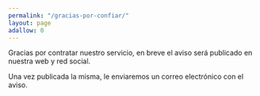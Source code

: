 ```yaml
---
permalink: "/gracias-por-confiar/"
layout: page
adallow: 0
---
```


Gracias por contratar nuestro servicio, en breve el aviso será publicado en nuestra web y red social. 

Una vez publicada la misma, le enviaremos un correo electrónico con el aviso.